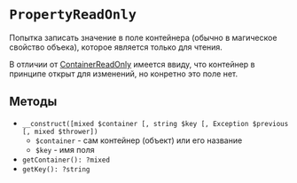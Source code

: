 # `PropertyReadOnly`

Попытка записать значение в поле контейнера (обычно в магическое свойство объека), которое является только для чтения.

В отличии от [ContainerReadOnly](ContainerReadOnly.md) имеется ввиду, что контейнер в принципе открыт для изменений,
но конретно это поле нет.

## Методы

* `__construct([mixed $container [, string $key [, Exception $previous [, mixed $thrower])`
    * `$container` - сам контейнер (объект) или его название
    * `$key` - имя поля
* `getContainer(): ?mixed`
* `getKey(): ?string`

